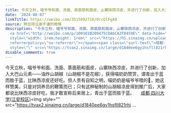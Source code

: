 ```yaml
---
title: 今天立秋，喵爷爷和面、洗面、蒸面筋和面皮，山寨陕西凉皮，并进行了创新，加入大巴山元素——油炸山胡椒（山胡椒不是花椒），获得喵奶奶赞赏，谓青出于蓝而胜于...
date: '2024-08-07'
linkTitle: https://weibo.com/3515092710/OrcQlFgA0
source: 种豆得瓜谢不谦的微博
description: "今天立秋，喵爷爷和面、洗面、蒸面筋和面皮，山寨陕西凉皮，并进行了创新，加入大巴山元素——油炸山胡椒（山胡椒不是花椒），获得喵奶奶赞赏，谓青出于蓝而胜于蓝，比陕西凉皮还好吃。但人贵有自知之明，喵奶奶是喵爷爷喂的\U0001F437，她这样赞美，只是对饲养员的鞭策而已；只有这种秘制的山胡椒凉皮得到推广后，大家都说比陕西凉皮好吃，我才敢宣称后来居上，青出于蓝而胜于蓝。
  <a href=\"http://weibo.com/p/100101B209475CDA6CA2F8459E\" data-hide=\"\"><span class=\"url-icon\"><img
  style=\"width: 1rem;height: 1rem\" src=\"https://h5.sinaimg.cn/upload/2015/09/25/3/timeline_card_small_location_default.png\"
  referrerpolicy=\"no-referrer\"></span><span class=\"surl-text\">成都·四川大学(江安校区)</span></a><img
  style=\"\" src=\"https://tvax2.sinaimg.cn/large/d1840ee6gy1hsfll821rhj ..."
disable_comments: true
---
```

今天立秋，喵爷爷和面、洗面、蒸面筋和面皮，山寨陕西凉皮，并进行了创新，加入大巴山元素——油炸山胡椒（山胡椒不是花椒），获得喵奶奶赞赏，谓青出于蓝而胜于蓝，比陕西凉皮还好吃。但人贵有自知之明，喵奶奶是喵爷爷喂的🐷，她这样赞美，只是对饲养员的鞭策而已；只有这种秘制的山胡椒凉皮得到推广后，大家都说比陕西凉皮好吃，我才敢宣称后来居上，青出于蓝而胜于蓝。 <a href="http://weibo.com/p/100101B209475CDA6CA2F8459E" data-hide=""><span class="url-icon"><img style="width: 1rem;height: 1rem" src="https://h5.sinaimg.cn/upload/2015/09/25/3/timeline_card_small_location_default.png" referrerpolicy="no-referrer"></span><span class="surl-text">成都·四川大学(江安校区)</span></a><img style="" src="https://tvax2.sinaimg.cn/large/d1840ee6gy1hsfll821rhj ...